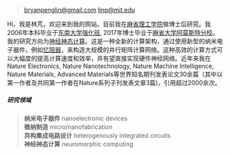 > bryanpenglin@gmail.com
> linp@mit.edu

Hi，我是林芃，欢迎来到我的网站。目前我在[麻省理工学院](http://www.mit.edu/)做博士后研究。我2006年本科毕业于[东南大学强化班](http://www.seu.edu.cn), 2017年博士毕业于[麻省大学阿莫斯特分校](http://ww.umass.edu)。我的研究方向为[神经神态计算](https://en.wikipedia.org/wiki/Neuromorphic_engineering)。这是一种全新的计算架构，通过使用新型的纳米电子器件，例如[忆阻器](https://en.wikipedia.org/wiki/Memristor)，来构造大规模的并行矩阵计算网络。这种高效的计算方式可以大幅度的提高计算速度和效率，并有望直接实现硬件神经网络。近年来我在Nature Electronics, Nature Nanotechnology, Nature Machine Intelligence, Nature Materials, Advanced  Materials等世界知名期刊发表论文30余篇（其中以第一作者及共同第一作者在Nature系列子刊发表文章3篇)，引用超过2000余次。

##### 研究领域

> __纳米电子器件__ nanoelectronic devices <br>
> __微纳制造__ micro/nanofabrication <br>
> __异构集成电路设计__ heterogenously integrated circuits <br>
> __神经神态计算__  neuromorphic computing <br>